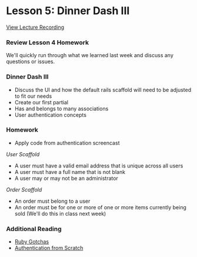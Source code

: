 # Lesson 5: Dinner Dash III

[View Lecture Recording](https://miamioh.webex.com/miamioh/ldr.php?RCID=18c84653ff3e6d19cb6c9feeaf10b36d)

### Review Lesson 4 Homework

We'll quickly run through what we learned last week and discuss any questions or issues.

### Dinner Dash III

- Discuss the UI and how the default rails scaffold will need to be adjusted to fit our needs
- Create our first partial
- Has and belongs to many associations
- User authentication concepts

### Homework

- Apply code from authentication screencast

*User Scaffold*

- A user must have a valid email address that is unique across all users
- A user must have a full name that is not blank
- A user may or may not be an administrator

*Order Scaffold*

- An order must belong to a user
- An order must be for one or more of one or more items currently being sold (We'll do this in class next week)

### Additional Reading

- [Ruby Gotchas](http://blog.elpassion.com/ruby-gotchas/)
- [Authentication from Scratch](http://railscasts.com/episodes/250-authentication-from-scratch)
